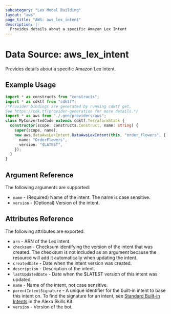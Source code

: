 ```yaml
---
subcategory: "Lex Model Building"
layout: "aws"
page_title: "AWS: aws_lex_intent"
description: |-
  Provides details about a specific Amazon Lex Intent
---
```


# Data Source: aws_lex_intent

Provides details about a specific Amazon Lex Intent.

## Example Usage

```typescript
import * as constructs from "constructs";
import * as cdktf from "cdktf";
/*Provider bindings are generated by running cdktf get.
See https://cdk.tf/provider-generation for more details.*/
import * as aws from "./.gen/providers/aws";
class MyConvertedCode extends cdktf.TerraformStack {
  constructor(scope: constructs.Construct, name: string) {
    super(scope, name);
    new aws.dataAwsLexIntent.DataAwsLexIntent(this, "order_flowers", {
      name: "OrderFlowers",
      version: "$LATEST",
    });
  }
}

```

## Argument Reference

The following arguments are supported:

* `name` - (Required) Name of the intent. The name is case sensitive.
* `version` - (Optional) Version of the intent.

## Attributes Reference

The following attributes are exported.

* `arn` - ARN of the Lex intent.
* `checksum` - Checksum identifying the version of the intent that was created. The checksum is not
included as an argument because the resource will add it automatically when updating the intent.
* `createdDate` - Date when the intent version was created.
* `description` - Description of the intent.
* `lastUpdatedDate` - Date when the $LATEST version of this intent was updated.
* `name` - Name of the intent, not case sensitive.
* `parentIntentSignature` - A unique identifier for the built-in intent to base this
intent on. To find the signature for an intent, see
[Standard Built-in Intents](https://developer.amazon.com/public/solutions/alexa/alexa-skills-kit/docs/built-in-intent-ref/standard-intents)
in the Alexa Skills Kit.
* `version` - Version of the bot.

<!-- cache-key: cdktf-0.17.0-pre.15 input-8ac1187939ae8771400fd7ec736c63c56bfd58fc001fd7b9b33b98819e2110cb -->